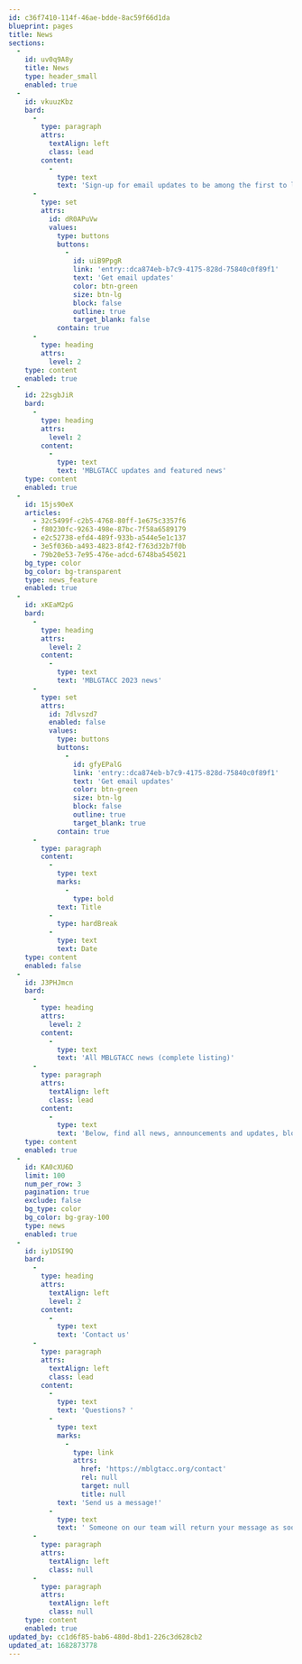 ```yaml
---
id: c36f7410-114f-46ae-bdde-8ac59f66d1da
blueprint: pages
title: News
sections:
  -
    id: uv0q9A8y
    title: News
    type: header_small
    enabled: true
  -
    id: vkuuzKbz
    bard:
      -
        type: paragraph
        attrs:
          textAlign: left
          class: lead
        content:
          -
            type: text
            text: 'Sign-up for email updates to be among the first to learn about key announcements, deadlines, and information.'
      -
        type: set
        attrs:
          id: dR0APuVw
          values:
            type: buttons
            buttons:
              -
                id: uiB9PpgR
                link: 'entry::dca874eb-b7c9-4175-828d-75840c0f89f1'
                text: 'Get email updates'
                color: btn-green
                size: btn-lg
                block: false
                outline: true
                target_blank: false
            contain: true
      -
        type: heading
        attrs:
          level: 2
    type: content
    enabled: true
  -
    id: 22sgbJiR
    bard:
      -
        type: heading
        attrs:
          level: 2
        content:
          -
            type: text
            text: 'MBLGTACC updates and featured news'
    type: content
    enabled: true
  -
    id: 15js90eX
    articles:
      - 32c5499f-c2b5-4768-80ff-1e675c3357f6
      - f80230fc-9263-498e-87bc-7f58a6589179
      - e2c52738-efd4-489f-933b-a544e5e1c137
      - 3e5f036b-a493-4823-8f42-f763d32b7f0b
      - 79b20e53-7e95-476e-adcd-6748ba545021
    bg_type: color
    bg_color: bg-transparent
    type: news_feature
    enabled: true
  -
    id: xKEaM2pG
    bard:
      -
        type: heading
        attrs:
          level: 2
        content:
          -
            type: text
            text: 'MBLGTACC 2023 news'
      -
        type: set
        attrs:
          id: 7dlvszd7
          enabled: false
          values:
            type: buttons
            buttons:
              -
                id: gfyEPalG
                link: 'entry::dca874eb-b7c9-4175-828d-75840c0f89f1'
                text: 'Get email updates'
                color: btn-green
                size: btn-lg
                block: false
                outline: true
                target_blank: true
            contain: true
      -
        type: paragraph
        content:
          -
            type: text
            marks:
              -
                type: bold
            text: Title
          -
            type: hardBreak
          -
            type: text
            text: Date
    type: content
    enabled: false
  -
    id: J3PHJmcn
    bard:
      -
        type: heading
        attrs:
          level: 2
        content:
          -
            type: text
            text: 'All MBLGTACC news (complete listing)'
      -
        type: paragraph
        attrs:
          textAlign: left
          class: lead
        content:
          -
            type: text
            text: 'Below, find all news, announcements and updates, blog posts, media mentions, and other written updates about the Midwest Bisexual Lesbian Gay Transgender Asexual College Conference.'
    type: content
    enabled: true
  -
    id: KA0cXU6D
    limit: 100
    num_per_row: 3
    pagination: true
    exclude: false
    bg_type: color
    bg_color: bg-gray-100
    type: news
    enabled: true
  -
    id: iy1DSI9Q
    bard:
      -
        type: heading
        attrs:
          textAlign: left
          level: 2
        content:
          -
            type: text
            text: 'Contact us'
      -
        type: paragraph
        attrs:
          textAlign: left
          class: lead
        content:
          -
            type: text
            text: 'Questions? '
          -
            type: text
            marks:
              -
                type: link
                attrs:
                  href: 'https://mblgtacc.org/contact'
                  rel: null
                  target: null
                  title: null
            text: 'Send us a message!'
          -
            type: text
            text: ' Someone on our team will return your message as soon as possible :)'
      -
        type: paragraph
        attrs:
          textAlign: left
          class: null
      -
        type: paragraph
        attrs:
          textAlign: left
          class: null
    type: content
    enabled: true
updated_by: cc1d6f85-bab6-480d-8bd1-226c3d628cb2
updated_at: 1682873778
---
```

